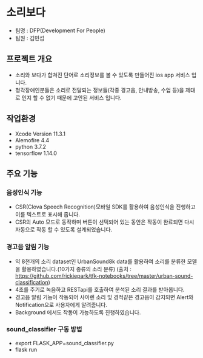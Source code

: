 # 소리보다<br>

* 팀명 : DFP(Development For People)
* 팀원 : 김민섭

## 프로젝트 개요
* 소리와 보다가 합쳐진 단어로 소리정보를 볼 수 있도록 만들어진 ios app 서비스 입니다.
* 청각장애인분들은 소리로 전달되는 정보들(각종 경고음, 안내방송, 수업 등)을 제대로 인지 할 수 없기 때문에 고안된 서비스 입니다.

## 작업환경
* Xcode Version 11.3.1
* Alemofire 4.4
* python 3.7.2
* tensorflow 1.14.0

## 주요 기능
### 음성인식 기능
* CSR(Clova Speech Recognition)모바일 SDK를 활용하여 음성인식을 진행하고 이를 텍스트로 표시해 줍니다.
* CSR의 Auto 모드로 동작하며 버튼이 선택되어 있는 동안은 작동이 완료되면 다시 자동으로 작동 할 수 있도록 설계되었습니다.

### 경고음 알림 기능
* 약 8천개의 소리 dataset인 UrbanSound8k data를 활용하여 소리를 분류한 모델을 활용하였습니다.(10가지 종류의 소리 분류)
(출처 : https://github.com/rickiepark/tfk-notebooks/tree/master/urban-sound-classification)
* 4초를 주기로 녹음하고 RESTapi를 호출하여 분석된 소리 결과를 받아옵니다.
* 경고음 알림 기능이 작동되어 사이렌 소리 및 경적같은 경고음이 감지되면 Alert와 Notification으로 사용자에게 알려줍니다.
* Background 에서도 작동이 가능하도록 진행하였습니다.

### sound_classifier 구동 방법
* export FLASK_APP=sound_classifier.py
* flask run








